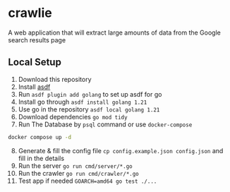 # crawlie

A web application that will extract large amounts of data from the Google search results page

## Local Setup

1. Download this repository
2. Install [asdf](https://asdf-vm.com/guide/getting-started.html)
3. Run `asdf plugin add golang` to set up asdf for go
4. Install go through `asdf install golang 1.21`
5. Use go in the repository `asdf local golang 1.21`
6. Download dependencies `go mod tidy`
7. Run The Database by `psql` command or use `docker-compose`

```sh
docker compose up -d
```

8. Generate & fill the config file `cp config.example.json config.json` and fill in the details
9. Run the server `go run cmd/server/*.go`
10. Run the crawler `go run cmd/crawler/*.go`
11. Test app if needed `GOARCH=amd64 go test ./...`
